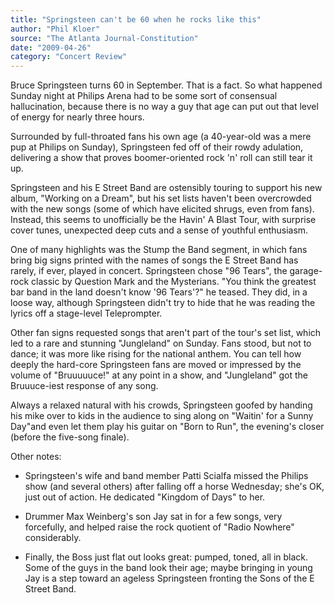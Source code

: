 ```yaml
---
title: "Springsteen can't be 60 when he rocks like this"
author: "Phil Kloer"
source: "The Atlanta Journal-Constitution"
date: "2009-04-26"
category: "Concert Review"
---
```


Bruce Springsteen turns 60 in September. That is a fact. So what happened Sunday night at Philips Arena had to be some sort of consensual hallucination, because there is no way a guy that age can put out that level of energy for nearly three hours.

Surrounded by full-throated fans his own age (a 40-year-old was a mere pup at Philips on Sunday), Springsteen fed off of their rowdy adulation, delivering a show that proves boomer-oriented rock 'n' roll can still tear it up.

Springsteen and his E Street Band are ostensibly touring to support his new album, "Working on a Dream", but his set lists haven't been overcrowded with the new songs (some of which have elicited shrugs, even from fans). Instead, this seems to unofficially be the Havin' A Blast Tour, with surprise cover tunes, unexpected deep cuts and a sense of youthful enthusiasm.

One of many highlights was the Stump the Band segment, in which fans bring big signs printed with the names of songs the E Street Band has rarely, if ever, played in concert. Springsteen chose "96 Tears", the garage-rock classic by Question Mark and the Mysterians. "You think the greatest bar band in the land doesn't know '96 Tears'?" he teased. They did, in a loose way, although Springsteen didn't try to hide that he was reading the lyrics off a stage-level Teleprompter.

Other fan signs requested songs that aren't part of the tour's set list, which led to a rare and stunning "Jungleland" on Sunday. Fans stood, but not to dance; it was more like rising for the national anthem. You can tell how deeply the hard-core Springsteen fans are moved or impressed by the volume of "Bruuuuuce!" at any point in a show, and "Jungleland" got the Bruuuce-iest response of any song.

Always a relaxed natural with his crowds, Springsteen goofed by handing his mike over to kids in the audience to sing along on "Waitin' for a Sunny Day"and even let them play his guitar on "Born to Run", the evening's closer (before the five-song finale).

Other notes:

- Springsteen's wife and band member Patti Scialfa missed the Philips show (and several others) after falling off a horse Wednesday; she's OK, just out of action. He dedicated "Kingdom of Days" to her.

- Drummer Max Weinberg's son Jay sat in for a few songs, very forcefully, and helped raise the rock quotient of "Radio Nowhere" considerably.

- Finally, the Boss just flat out looks great: pumped, toned, all in black. Some of the guys in the band look their age; maybe bringing in young Jay is a step toward an ageless Springsteen fronting the Sons of the E Street Band.